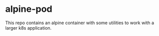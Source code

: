 # alpine-pod

This repo contains an alpine container with some utilities to work with a larger k8s application.

